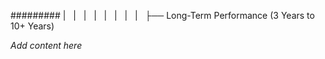 ######### |   |   |   |   |   |   |   |   ├── Long-Term Performance (3 Years to 10+ Years)

*Add content here*
